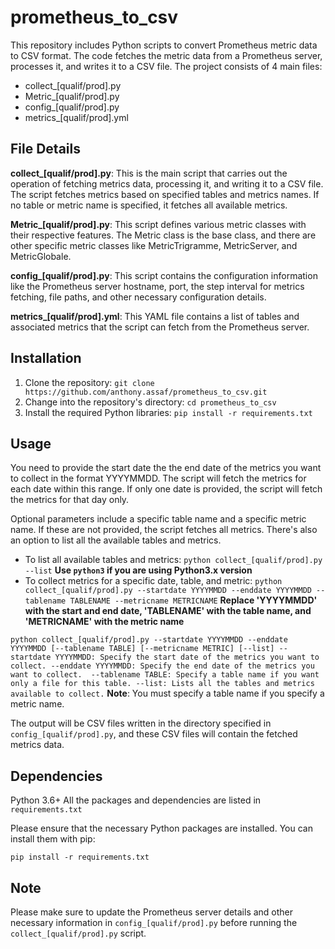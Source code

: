 # prometheus_to_csv
This repository includes Python scripts to convert Prometheus metric data to CSV format. The code fetches the metric data from a Prometheus server, processes it, and writes it to a CSV file. The project consists of 4 main files:


- collect_[qualif/prod].py
- Metric_[qualif/prod].py
- config_[qualif/prod].py
- metrics_[qualif/prod].yml

## File Details
**collect_[qualif/prod].py**: This is the main script that carries out the operation of fetching metrics data, processing it, and writing it to a CSV file. The script fetches metrics based on specified tables and metrics names. If no table or metric name is specified, it fetches all available metrics.

**Metric_[qualif/prod].py**: This script defines various metric classes with their respective features. The Metric class is the base class, and there are other specific metric classes like MetricTrigramme, MetricServer, and MetricGlobale.

**config_[qualif/prod].py**: This script contains the configuration information like the Prometheus server hostname, port, the step interval for metrics fetching, file paths, and other necessary configuration details.

**metrics_[qualif/prod].yml**: This YAML file contains a list of tables and associated metrics that the script can fetch from the Prometheus server.

## Installation 
1. Clone the repository:
`git clone https://github.com/anthony.assaf/prometheus_to_csv.git`
2. Change into the repository's directory:
`cd prometheus_to_csv` 
3. Install the required Python libraries:
`pip install -r requirements.txt`


## Usage
You need to provide the start date the the end date of the metrics you want to collect in the format YYYYMMDD. The script will fetch the metrics for each date within this range. If only one date is provided, the script will fetch the metrics for that day only. 

Optional parameters include a specific table name and a specific metric name. If these are not provided, the script fetches all metrics. There's also an option to list all the available tables and metrics.

- To list all available tables and metrics: 
`python collect_[qualif/prod].py --list`
**Use `python3` if you are using Python3.x version**
- To collect metrics for a specific date, table, and metric:
`python collect_[qualif/prod].py --startdate YYYYMMDD --enddate YYYYMMDD --tablename TABLENAME --metricname METRICNAME`
**Replace 'YYYYMMDD' with the start and end date, 'TABLENAME' with the table name, and 'METRICNAME' with the metric name** 

`python collect_[qualif/prod].py --startdate YYYYMMDD --enddate YYYYMMDD [--tablename TABLE] [--metricname METRIC] [--list]
--startdate YYYYMMDD: Specify the start date of the metrics you want to collect.
--enddate YYYYMMDD: Specify the end date of the metrics you want to collect. 
--tablename TABLE: Specify a table name if you want only a file for this table.
--list: Lists all the tables and metrics available to collect.`
**Note**: You must specify a table name if you specify a metric name.

The output will be CSV files written in the directory specified in `config_[qualif/prod].py`, and these CSV files will contain the fetched metrics data.

## Dependencies
Python 3.6+
All the packages and dependencies are listed in `requirements.txt`

Please ensure that the necessary Python packages are installed. You can install them with pip:

`pip install -r requirements.txt`

## Note

Please make sure to update the Prometheus server details and other necessary information in `config_[qualif/prod].py` before running the `collect_[qualif/prod].py` script.
